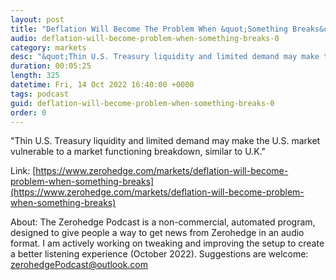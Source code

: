 ```yaml
---
layout: post
title: "Deflation Will Become The Problem When &quot;Something Breaks&quot;"
audio: deflation-will-become-problem-when-something-breaks-0
category: markets
desc: "&quot;Thin U.S. Treasury liquidity and limited demand may make the U.S. market vulnerable to a market functioning breakdown, similar to U.K.&quot;"
duration: 00:05:25
length: 325
datetime: Fri, 14 Oct 2022 16:40:00 +0000
tags: podcast
guid: deflation-will-become-problem-when-something-breaks-0
order: 0
---
```

&quot;Thin U.S. Treasury liquidity and limited demand may make the U.S. market vulnerable to a market functioning breakdown, similar to U.K.&quot;

Link: [https://www.zerohedge.com/markets/deflation-will-become-problem-when-something-breaks](https://www.zerohedge.com/markets/deflation-will-become-problem-when-something-breaks)

About: The Zerohedge Podcast is a non-commercial, automated program, designed to give people a way to get news from Zerohedge in an audio format.  I am actively working on tweaking and improving the setup to create a better listening experience (October 2022).  Suggestions are welcome: [zerohedgePodcast@outlook.com](mailto:zerohedgePodcast@outlook.com)